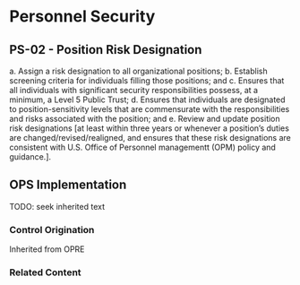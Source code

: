 # Personnel Security
## PS-02 - Position Risk Designation

a. Assign a risk designation to all organizational positions;
b. Establish screening criteria for individuals filling those positions; and
c. Ensures that all individuals with significant security responsibilities possess, at a minimum, a Level 5 Public Trust;
d. Ensures that individuals are designated to position-sensitivity levels that are commensurate with the responsibilities and risks associated with the position; and
e. Review and update position risk designations [at least within three years or whenever a position’s duties are changed/revised/realigned, and ensures that these risk designations are consistent with U.S. Office of Personnel managementt (OPM) policy and guidance.].

## OPS Implementation

TODO: seek inherited text

### Control Origination

Inherited from OPRE

### Related Content
